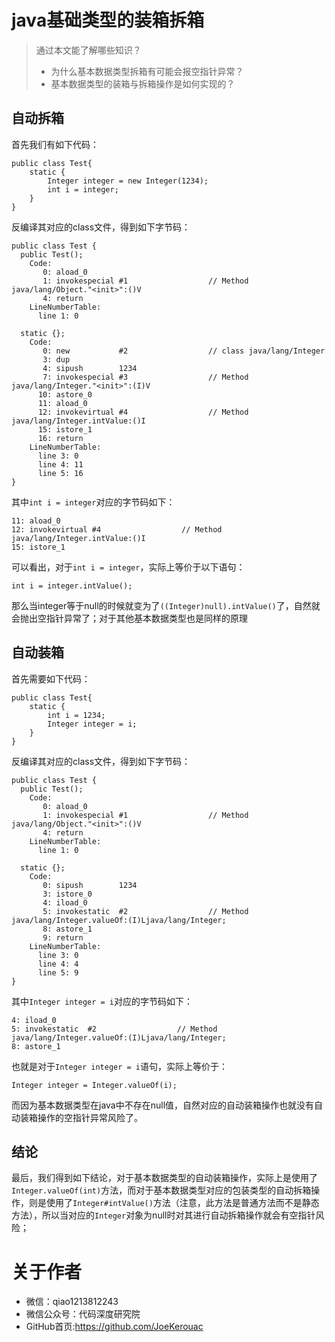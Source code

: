 # java基础类型的装箱拆箱
> 通过本文能了解哪些知识？
> - 为什么基本数据类型拆箱有可能会报空指针异常？
> - 基本数据类型的装箱与拆箱操作是如何实现的？

## 自动拆箱
首先我们有如下代码：
```
public class Test{
    static {
        Integer integer = new Integer(1234);
        int i = integer;
    }
}
```
反编译其对应的class文件，得到如下字节码：
```
public class Test {
  public Test();
    Code:
       0: aload_0
       1: invokespecial #1                  // Method java/lang/Object."<init>":()V
       4: return
    LineNumberTable:
      line 1: 0

  static {};
    Code:
       0: new           #2                  // class java/lang/Integer
       3: dup
       4: sipush        1234
       7: invokespecial #3                  // Method java/lang/Integer."<init>":(I)V
      10: astore_0
      11: aload_0
      12: invokevirtual #4                  // Method java/lang/Integer.intValue:()I
      15: istore_1
      16: return
    LineNumberTable:
      line 3: 0
      line 4: 11
      line 5: 16
}
```
其中`int i = integer`对应的字节码如下：
```
11: aload_0
12: invokevirtual #4                  // Method java/lang/Integer.intValue:()I
15: istore_1
```
可以看出，对于`int i = integer`，实际上等价于以下语句：
```
int i = integer.intValue();
```
那么当integer等于null的时候就变为了`((Integer)null).intValue()`了，自然就会抛出空指针异常了；对于其他基本数据类型也是同样的原理

## 自动装箱
首先需要如下代码：
```
public class Test{
    static {
        int i = 1234;
        Integer integer = i;
    }
}
```
反编译其对应的class文件，得到如下字节码：
```
public class Test {
  public Test();
    Code:
       0: aload_0
       1: invokespecial #1                  // Method java/lang/Object."<init>":()V
       4: return
    LineNumberTable:
      line 1: 0

  static {};
    Code:
       0: sipush        1234
       3: istore_0
       4: iload_0
       5: invokestatic  #2                  // Method java/lang/Integer.valueOf:(I)Ljava/lang/Integer;
       8: astore_1
       9: return
    LineNumberTable:
      line 3: 0
      line 4: 4
      line 5: 9
}
```
其中`Integer integer = i`对应的字节码如下：
```
4: iload_0
5: invokestatic  #2                  // Method java/lang/Integer.valueOf:(I)Ljava/lang/Integer;
8: astore_1
```
也就是对于`Integer integer = i`语句，实际上等价于：
```
Integer integer = Integer.valueOf(i);
```
而因为基本数据类型在java中不存在null值，自然对应的自动装箱操作也就没有自动装箱操作的空指针异常风险了。

## 结论
最后，我们得到如下结论，对于基本数据类型的自动装箱操作，实际上是使用了`Integer.valueOf(int)`方法，而对于基本数据类型对应的包装类型的自动拆箱操作，则是使用了`Integer#intValue()`方法（注意，此方法是普通方法而不是静态方法），所以当对应的`Integer`对象为null时对其进行自动拆箱操作就会有空指针风险；

# 关于作者
- 微信：qiao1213812243
- 微信公众号：代码深度研究院
- GitHub首页:https://github.com/JoeKerouac